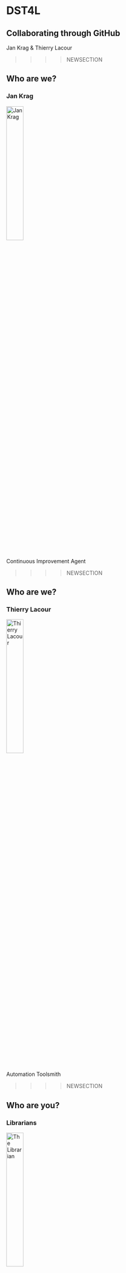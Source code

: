 # DST4L
## Collaborating through GitHub
Jan Krag & Thierry Lacour

>>>>NEWSECTION
## Who are we?
### Jan Krag
<img src="img/jan.png" alt="Jan Krag" width="30%"/>

Continuous Improvement Agent
                  
>>>>NEWSECTION
## Who are we?
### Thierry Lacour
<img src="img/thierry.png" alt="Thierry Lacour" width="30%"/>

Automation Toolsmith
                    
>>>>NEWSECTION
## Who are you?
### Librarians
<img src="img/librarian.jpg" alt="The Librarian" width="30%"/>

Not our typical audience!

>>>>NEWSECTION
## Roadmap
* Hands-on introduction to GitHub
* @lakruzz powertalk
* Terminal ?
* Katas ?

>>>>NEWSECTION
## Setup
Make teams! 
* 3-4 members
* A leader         
* A name

Note:
Have team leads announce team names
                
>>>>NEWSECTION
## Setup
Log in to [github.com](github.com) and...

**Leaders**
* Go to [the training repository](?)
* Fork it!

**Members**
* Go to your leader's repository
 
Note:
  - Ensure students have .com accounts
  - **DEMO:** Fork the repository yourself
                    
>>>>NEWSECTION
## Quick intro
What is ...
* Git?
* GitHub?
* a Git repository?

Note:
  - What is Git?
  - What is GitHub?
  - Briefly explain repos
  - The GitHub Ecosystem
    - Talk about fun open source stuff!
    
>>>>NEWSECTION
## Exploring the repository
Let's take a look around!

Note:
- Exploring a Repository
  - **DEMO:** Exploring a repository
    - `Code` <-- The bulk of your repository, where you keep all your files and data
    - `README.md` <-- A 'Markdown' file which gets rendered on the main page by default, explain markdown
    - `Issues` <-- The heart of collaboration & communication, issues is where you can manage work/report problems,...
    - `Pull Request` <-- Pull requests are a means of proposing changes to the repository, the owner can merge them in
    - `Wiki` <-- "A place to hold documentation for your repo"
    - `Pulse` and `Graphs` <-- "Dashboards, or the stats of your projects. Keep up to date on your project."
    - `Settings` <-- "You don't see this because you aren't an owner or admin of this repository."  

>>>>NEWSECTION
## Issues

**Members**
* Create an issue:
 
"Add me as a collaborator!"

**Leaders**
* Add your members
* Resolve the issues

Note:
  - Using Issues
    - Describe Issues
    - **DEMO:** Using Issues
      - Create issue for "Add me as a collaborator!"
      - Discuss Permissions
        - If you aren't a collaborator, on a public repo you may add a comment to an issue, or create an issue of your own. 
        - You can't create branches, PRs, merge PRs.
    - **DEMO:** Add co-teachers as collaborators to your demo fork. Resolve the issue   
 

>>>>NEWSECTION
## You've got mail!

Notification settings

Note:
- Social Features of GitHub
  - Explain how to control the flood of email by:
    - Unsubscribing to threads
    - Watching (un-watching) repositories
      - Every time you're added as a collaborator to a repo, you're set to watch that repo.
    - Notification settings
    - Notification center (Web icon)
    
>>>>NEWSECTION 
## A quick recap

* Git(Hub)
* Repositories
* Collaborators
* Issues
* Notifications

Now let's get started!

Note:
 - Quickly recap what already went over

>>>>NEWSECTION 
## Proposing a workflow

**[The GitHub Flow](https://guides.github.com/introduction/flow/)**
Note:
 -They'll be making pull requests from their leaders' repo, to their leaders' repo

>>>>NEWSECTION                                                                                                                                                      
## Our first contribution

Create an issue!

Note:
-  TODO: do we want them to create an issue beforehand? I think yes.
- **DEMO & LAB:** 
  - Create an issue
    - Title: Create a bio file for Thierry
    - Content: 
      - Add a bio with some info on Thierry
      - Include Steps (Create a branch, add file, create a commit, open a PR, have a discussion about PR, merge PR)
    - Demonstrate markdown for headers, checkboxes and emoji
      - Toolbar
      - `Preview`
    - `Assign` the issue to the person
    - Add a `label`  

>>>>NEWSECTION                                                                                                                                                      
## Our first contribution

Branch off!

Note: 
- Using Branches
  - Briefly discuss "Git Status" toolbar (commits, branches, releases, contributors)
  - **DEMO:** Creating a Branch
    - Create a branch named `name-bio.md`
  - Notice what happens when you refresh the page/click on the main repo!
    
>>>>NEWSECTION                                                                                                                                                      
## Our first contribution

Add some data!

*bio/thierry-bio.md*
```
name: Thierry
from: Belgium
likes: Git! 
```

Note:
 - **DEMO:** Create a file in a folder in the repository
     - *bio/thierry-bio.md*
   - When they've all done this, go to the commit graph
   - Explain commits
      - Creates a safe rollback point for us.
      - Allows us to see our repo at a specific point in time.
      - "Oops Button"
      - Even allows us to rollback specific commits

>>>>NEWSECTION
## Our first contribution

Create a pull request!
  
Note:
- Creating Pull Requests
  - Understanding Pull Requests
  - **DEMO:** Creating a Pull Request on GitHub
    - Show `base:` and `compare:` drop downs
    - Issue resolution (Resolves/Closes #issuefrombefore)
    - Assignment, Label
    - Create PR
    - Assign to leader
  - Return to original issue and hover over information pane
  - Summarize where we've been.                            

>>>>NEWSECTION
## Our first contribution
 
Collaborate on a PR, discuss!

Note:
- Pull Request Tools
    - `Conversation` view
    - `Commits` view
    - `Files changed` view
    - Create line comment
    - Add a general comment to the discussion
    - Add :+1: emoji
  - **DEMO:** Comment on someone else's pull request

>>>>NEWSECTION
## Our first contribution

Let's tweak our data!

Note:
- Editing Pull Request Files
  - **DEMO:** Edit the file based on the pull request comments
   - Edit and commit the file changes
   - Show the `Commits` tab  

>>>>NEWSECTION
## Our first contribution

Merge in the branch!
 
Note:
- Merging Pull Requests
  - What happens when we merge Pull Requests
    - Rule: Only merge your own pull request. Add :ship: to someone else's PR as example.
  - **DEMO:** Merge the pull request, closing the issue in the merge commit
    - Discuss merge dropdown. Squash/Merge vs. default merge. 
      - A squash merge deletes commit history. 
    - Merge attempt failed. 
      - "Every time someone merges, GitHub checks for conflicts. If it doesn't have time to make the checks because of the amount of merges, it'll give us a 'Merge Attempt Failed' dialog." 
    - Delete the branch
    - Discuss "Revert"
    - Show the closed issue                                                                            

>>>>NEWSECTION                                                                           
Note:
### Using GitHub Locally
- navigate to https://desktop.github.com/
- Why Use GitHub Desktop?
  - Everything is the same, except that you can't update multiple files in the same commit.
  - Git is super lightweight and you can work locally complete separate from your remote, and offline, with the entire history.
  - Everyone has a back-up at all times. DVCS.  

>>>>NEWSECTION 
Note: 
- Intro to Desktop
  - Tutorial Repo (Encourage them to do this later.)
  - Ensure we are logged in.
    - GitHub Desktop Preferences
    - Accounts
    - Login
      - Don't use @github.com, username will work just fine. 
      - Reiterate. This is not a constant connection. It will only do so when we tell it to. 
      - Update Advanced config information. Email is trainingdemos+githubteacher@github.com  

>>>>NEWSECTION 
Note:
- Basic GitHub Desktop Configuration
  - Git Configuration Levels
  - **DEMO + ACTIVITY:** Set basic config  

>>>>NEWSECTION         
Note:
- Cloning a Repository
  - Why we clone
    - Add assumes that you have a local repo and want to look at it using GH Desktop.
    - Create assumes you want to create a repo on your local machine.
    - Clone looks at all of the repos that we have access to. Filter to find the repo that we're looking for.
  - **DEMO:** Clone the repository
    - Click through and demo all changes on visualization tool.
    - Go over "Sync". Makes sure what we're working on is the most recent version.
    - Shows user, time, commit ID, revert, etc.
    - Introduce what we're doing. Return to GitHub flow diagram. Begin again.
    - Create branch on Desktop called `githubteacher-desktop`
      - Typically branch from master.
  - **LAB:** Learner clones the repo and switches to their branch  

>>>>NEWSECTION 
Note:
- Editing Local Files
  - Open and work in Atom
    - No matter where I work on a branch, those changes persist with me.
    - Show branch dialog at bottom of page.
    - Make changes to original file.
    - You can't use Desktop to edit files, you have to use a text editor.
  
>>>>NEWSECTION 
Note:
- Advanced Commits
  - Explain the two stage commit on document on desktop. 
  - **DEMO:** Commit the changes
    - Show un-synced changes. <-- Note the icon differences on the Desktop and un-synced tab.
    - Discuss local vs. remote operations.
    - Create a PR using the button. Allowed to @ mention again.
    - Navigate to .com and you can see multiple commits. 
    - Show file on master without changes
    - Show file on branch with changes
  - **LAB:** Learner edits, saves, and commits file
    - Make two changes to original file and add them as separate commits.
    - Add two files to a commit.  

>>>>NEWSECTION 
Note:
- Publishing Changes
  - Explain publish/sync
  - **DEMO:** Publish changes
    - Create a PR from published changes
  - **LAB:** Learner publishes changes and creates a PR
  - Merge PR
  - Sync again

>>>>NEWSECTION 
Note:
### Merge Conflicts
  - Create a new branch, called conflict-branch.
  - Make changes to your original file.
  - Return to master, make changes to master.
  - Start a PR between master and conflict-branch.
  - Note issue, create PR anyways.
  - Return to Desktop
  - Switch to conflict branch
  - Update from Master button (creates a merge locally)
  - Open with editor.
  - Resolve conflict.
  - Return to desktop. Submit commit.
  - Return to .com, complete PR
  - Discuss merge conflict principles

>>>>NEWSECTION                        
Note:
### Managing Projects on GitHub
- Using pulse
- Using graphs
  - Network shows branches
  - Members shows forks
- Star (bookmarks + showcases)
- Explore (showcases)

